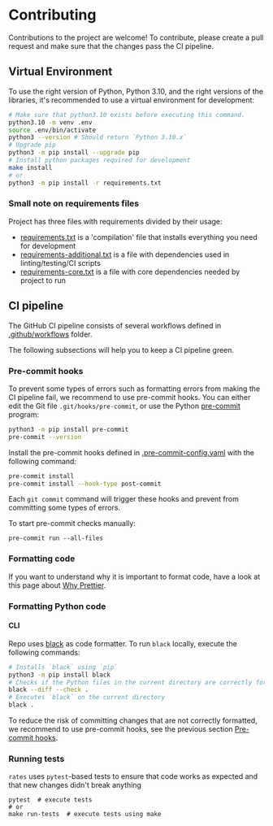 # Contributing

Contributions to the project are welcome! To contribute, please create a pull
request and make sure that the changes pass the CI pipeline.

## Virtual Environment

To use the right version of Python, Python 3.10, and the right versions of the
libraries, it's recommended to use a virtual environment for development:

```sh
# Make sure that python3.10 exists before executing this command.
python3.10 -m venv .env
source .env/bin/activate
python3 --version # Should return `Python 3.10.x`
# Upgrade pip
python3 -m pip install --upgrade pip
# Install python packages required for development
make install
# or
python3 -m pip install -r requirements.txt
```

### Small note on requirements files

Project has three files with requirements divided by their usage:

- [requirements.txt](requirements.txt) is a 'compilation' file that installs everything you need for development
- [requirements-additional.txt](requirements-additional.txt) is a file with dependencies used in linting/testing/CI scripts
- [requirements-core.txt](requirements-core.txt) is a file with core dependencies needed by project to run

## CI pipeline

The GitHub CI pipeline consists of several workflows defined in [.github/workflows](.github/workflows) folder.

The following subsections will help you to keep a CI pipeline green.

### Pre-commit hooks

To prevent some types of errors such as formatting errors from making the CI
pipeline fail, we recommend to use pre-commit hooks. You can either edit the Git
file `.git/hooks/pre-commit`, or use the Python
[pre-commit](https://pre-commit.com/) program:

```sh
python3 -m pip install pre-commit
pre-commit --version
```

Install the pre-commit hooks defined in
[.pre-commit-config.yaml](.pre-commit-config.yaml) with the following command:

```sh
pre-commit install
pre-commit install --hook-type post-commit
```

Each `git commit` command will trigger these hooks and prevent from committing
some types of errors.

To start pre-commit checks manually:

```shell
pre-commit run --all-files
```

### Formatting code

If you want to understand why it is important to format code, have a look at
this page about [Why Prettier](https://prettier.io/docs/en/why-prettier.html).

### Formatting Python code

#### CLI

Repo uses [black](https://github.com/psf/black) as code formatter. To run `black` locally, execute the following commands:

```sh
# Installs `black` using `pip`
python3 -m pip install black
# Checks if the Python files in the current directory are correctly formatted
black --diff --check .
# Executes `black` on the current directory
black .
```

To reduce the risk of committing changes that are not correctly formatted, we
recommend to use pre-commit hooks, see the previous section
[Pre-commit hooks](#pre-commit-hooks).

### Running tests

`rates` uses `pytest`-based tests to ensure that code works as
expected and that new changes didn't break anything

```shell
pytest  # execute tests
# or
make run-tests  # execute tests using make
```
